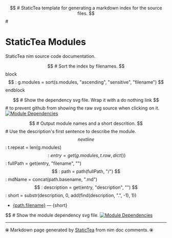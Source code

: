 $$ # StaticTea template for generating a markdown index for the source files.
$$ #
# StaticTea Modules

StaticTea nim source code documentation.

$$ # Sort the index by filenames.
$$ block
$$ : g.modules = sort(s.modules, "ascending", "sensitive", "filename")
$$ endblock

$$ # Show the dependency svg file. Wrap it with a do nothing link
$$ # to prevent github from showing the raw svg source when clicking on it.
[![Module Dependencies](staticteadep.svg)](#)

$$ # Output module names and a short descrition.
$$ # Use the description's first sentence to describe the module.
$$ nextline
$$ : t.repeat = len(g.modules)
$$ : entry = get(g.modules, t.row, dict())
$$ : fullPath = get(entry, "filename", "")
$$ : path = path(fullPath, "/")
$$ : mdName = concat(path.basename, ".md")
$$ : description = get(entry, "description", "")
$$ : short = substr(description, 0, add(find(description, ".", -1), 1))
* [{path.filename}]({mdName}) &mdash; {short}

$$ # Show the module dependency svg file.
[![Module Dependencies](staticteadep2.svg)](#)

---
⦿ Markdown page generated by [StaticTea](https://github.com/flenniken/statictea/) from nim doc comments. ⦿

